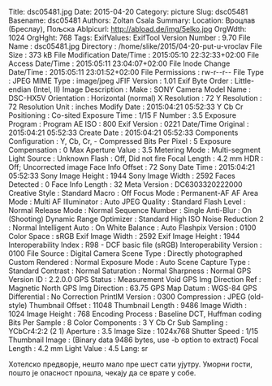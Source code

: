 Title: dsc05481.jpg
Date: 2015-04-20
Category: picture
Slug: dsc05481
Basename: dsc05481
Authors: Zoltan Csala
Summary:
Location: Вроцлав (Бреслау), Пољска
Ablpicurl: http://abload.de/img/5elko.jpg
OrgWdth: 1024
OrgHght: 768
Tags:
ExifValues: ExifTool Version Number : 9.70
            File Name : dsc05481.jpg
            Directory : /home/slike/2015/04-20-put-u-vroclav
            File Size : 373 kB
            File Modification Date/Time : 2015:05:10 22:32:33+02:00
            File Access Date/Time : 2015:05:11 23:04:07+02:00
            File Inode Change Date/Time : 2015:05:11 23:01:52+02:00
            File Permissions : rw-r--r--
            File Type : JPEG
            MIME Type : image/jpeg
            JFIF Version : 1.01
            Exif Byte Order : Little-endian (Intel, II)
            Image Description :
            Make : SONY
            Camera Model Name : DSC-HX5V
            Orientation : Horizontal (normal)
            X Resolution : 72
            Y Resolution : 72
            Resolution Unit : inches
            Modify Date : 2015:04:21 05:52:33
            Y Cb Cr Positioning : Co-sited
            Exposure Time : 1/15
            F Number : 3.5
            Exposure Program : Program AE
            ISO : 800
            Exif Version : 0221
            Date/Time Original : 2015:04:21 05:52:33
            Create Date : 2015:04:21 05:52:33
            Components Configuration : Y, Cb, Cr, -
            Compressed Bits Per Pixel : 5
            Exposure Compensation : 0
            Max Aperture Value : 3.5
            Metering Mode : Multi-segment
            Light Source : Unknown
            Flash : Off, Did not fire
            Focal Length : 4.2 mm
            HDR : Off; Uncorrected image
            Face Info Offset : 72
            Sony Date Time : 2015:04:21 05:52:33
            Sony Image Height : 1944
            Sony Image Width : 2592
            Faces Detected : 0
            Face Info Length : 32
            Meta Version : DC6303320222000
            Creative Style : Standard
            Macro : Off
            Focus Mode : Permanent-AF
            AF Area Mode : Multi
            AF Illuminator : Auto
            JPEG Quality : Standard
            Flash Level : Normal
            Release Mode : Normal
            Sequence Number : Single
            Anti-Blur : On (Shooting)
            Dynamic Range Optimizer : Standard
            High ISO Noise Reduction 2 : Normal
            Intelligent Auto : On
            White Balance : Auto
            Flashpix Version : 0100
            Color Space : sRGB
            Exif Image Width : 2592
            Exif Image Height : 1944
            Interoperability Index : R98 - DCF basic file (sRGB)
            Interoperability Version : 0100
            File Source : Digital Camera
            Scene Type : Directly photographed
            Custom Rendered : Normal
            Exposure Mode : Auto
            Scene Capture Type : Standard
            Contrast : Normal
            Saturation : Normal
            Sharpness : Normal
            GPS Version ID : 2.2.0.0
            GPS Status : Measurement Void
            GPS Img Direction Ref : Magnetic North
            GPS Img Direction : 63.75
            GPS Map Datum : WGS-84
            GPS Differential : No Correction
            PrintIM Version : 0300
            Compression : JPEG (old-style)
            Thumbnail Offset : 11048
            Thumbnail Length : 9486
            Image Width : 1024
            Image Height : 768
            Encoding Process : Baseline DCT, Huffman coding
            Bits Per Sample : 8
            Color Components : 3
            Y Cb Cr Sub Sampling : YCbCr4:2:2 (2 1)
            Aperture : 3.5
            Image Size : 1024x768
            Shutter Speed : 1/15
            Thumbnail Image : (Binary data 9486 bytes, use -b option to extract)
            Focal Length : 4.2 mm
            Light Value : 4.5
Lang: sr

Хотелско предворје, нешто мало пре шест сати ујутру. Уморни гости, пошто је опасност прошла, чекају да се врате у собе.
